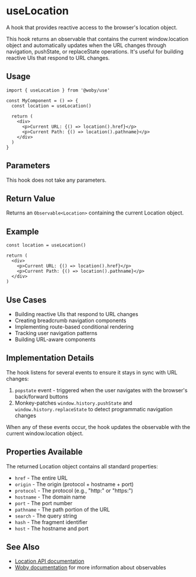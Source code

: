 # useLocation

A hook that provides reactive access to the browser's location object.

This hook returns an observable that contains the current window.location object and automatically updates when the URL changes through navigation, pushState, or replaceState operations. It's useful for building reactive UIs that respond to URL changes.

## Usage

```tsx
import { useLocation } from '@woby/use'

const MyComponent = () => {
  const location = useLocation()
  
  return (
    <div>
      <p>Current URL: {() => location().href}</p>
      <p>Current Path: {() => location().pathname}</p>
    </div>
  )
}
```

## Parameters

This hook does not take any parameters.

## Return Value

Returns an `Observable<Location>` containing the current Location object.

## Example

```tsx
const location = useLocation()

return (
  <div>
    <p>Current URL: {() => location().href}</p>
    <p>Current Path: {() => location().pathname}</p>
  </div>
)
```

## Use Cases

- Building reactive UIs that respond to URL changes
- Creating breadcrumb navigation components
- Implementing route-based conditional rendering
- Tracking user navigation patterns
- Building URL-aware components

## Implementation Details

The hook listens for several events to ensure it stays in sync with URL changes:

1. `popstate` event - triggered when the user navigates with the browser's back/forward buttons
2. Monkey-patches `window.history.pushState` and `window.history.replaceState` to detect programmatic navigation changes

When any of these events occur, the hook updates the observable with the current window.location object.

## Properties Available

The returned Location object contains all standard properties:

- `href` - The entire URL
- `origin` - The origin (protocol + hostname + port)
- `protocol` - The protocol (e.g., "http:" or "https:")
- `hostname` - The domain name
- `port` - The port number
- `pathname` - The path portion of the URL
- `search` - The query string
- `hash` - The fragment identifier
- `host` - The hostname and port

## See Also

- [Location API documentation](https://developer.mozilla.org/en-US/docs/Web/API/Location)
- [Woby documentation](https://github.com/vobyjs/woby) for more information about observables